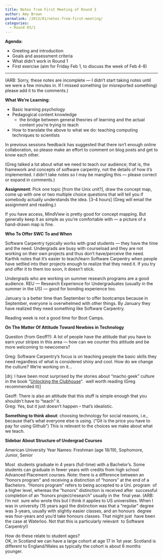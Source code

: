 ```yaml
---
title: Notes from First Meeting of Round 3
author: Amy Brown
permalink: /2013/01/notes-from-first-meeting/
categories:
  - Round 03/1
---
```

**Agenda:**

*   Greeting and introduction
*   Goals and assessment criteria
*   What didn&#8217;t work in Round 1
*   First exercise (aim for Friday Feb 1, to discuss the week of Feb 4-8)

* * *

(ARB: Sorry, these notes are incomplete — I didn&#8217;t start taking notes until we were a few minutes in. If I missed something (or misreported something) please add it to the comments.)

**What We&#8217;re Learning**:

*   Basic learning psychology
*   Pedagogical content knowledge 
    *   the bridge between general theories of learning and the actual content you&#8217;re trying to teach
*   How to translate the above to what we do: teaching computing techniques to scientists

In previous sessions feedback has suggested that there isn&#8217;t enough online collaboration, so please make an effort to comment on blog posts and get to know each other.

(Greg talked a lot about what we need to teach our audience; that is, the framework and concepts of software carpentry, not the details of how it&#8217;s implemented. I didn&#8217;t take notes so I may be mangling this — please correct or expand in comments.)

**Assignment**: Pick one topic \[from the Unix unit?], draw the concept map, come up with one or two multiple choice questions that will tell you if somebody actually understands the idea. [3-4 hours\] (Greg will email the assignment and reading.)

If you have access, MindView is pretty good for concept mapping. But generally keep it as simple as you&#8217;re comfortable with — a picture of a hand-drawn map is fine.

**Who To Offer SWC To and When**

Software Carpentry typically works with grad students — they have the time and the need. Undergrads are busy with courseload and they are not working on their own projects and thus don&#8217;t have/perceive the need. Karthik notes that it&#8217;s easier to teach/learn Software Carpentry when people have settled into their projects enough to realize that they need it. If you try and offer it to them too soon, it doesn&#8217;t stick.

Undergrads who are working on summer research programs are a good audience. REU — Research Experience for Undergraduates (usually in the summer in the US) — good for bonding experience too.

January is a better time than September to offer bootcamps because in  September, everyone is overwhelmed with other things. By January they  have realized they need something like Software Carpentry.

Reading week is not a good time for Boot Camps.

**On The Matter Of Attitude Toward Newbies in Technology**

Question (from Geoff?): A lot of people have the attitude that you have to earn your stripes in this area — how can we counter this attitude and be more welcoming to newcomers?

Greg: Software Carpentry&#8217;s focus is on teaching people the basic skills they need regardless of what is considered shiny and cool. How do we change the culture? We&#8217;re working on it&#8230;

[drj: I have been most surprised by the stories about &#8220;macho geek&#8221; culture in the book &#8220;[Unlocking the Clubhouse][1]&#8220;.  well worth reading (Greg recommended it)]

Geoff: There is also an attitude that this stuff is simple enough that you shouldn&#8217;t have to &#8220;teach&#8221; it.  
Greg: Yes, but it just doesn&#8217;t happen &#8211; that&#8217;s idealistic.

**Something to think about**: choosing technology for social reasons, i.e., because that&#8217;s what everyone else is using. (&#8220;Git is the price you have to pay for using Github&#8221;) This is relevant to the choices we make about what we teach.

**Sidebar About Structure of Undergrad Courses**

American University Year Names: Freshman (age 18/19), Sophomore, Junior, Senior

Most  students graduate in 4 years (full-time) with a Bachelor&#8217;s. Some  students can graduate in fewer years with credits from high school  Advanced Placement courses. Note: there is a difference between an  &#8220;honors program&#8221; and receiving a distinction of &#8220;honors&#8221; at the end of a  Bachelors. &#8220;Honors program&#8221; refers to being accepted to a Uni. program  of a higher level, whereas the &#8220;honors&#8221; distinction is received after  successful completion of an &#8220;honors project/research&#8221; usually in the  final year. (ARB: I&#8217;m not  sure who wrote this but I think it applies to US universities. When I  was in university (15 years ago) the distinction was that a &#8220;regular&#8221; degree was 3-years, usually with slightly easier classes, and an honours  degree was four-years and you&#8217;d take honours classes. That might just  have been the case at Waterloo. Not that this is particularly relevant  to Software Carpentry!)

How do these relate to student ages?  
OK, in Scotland we can have a large cohort at age 17 in 1st year. Scotland is different to England/Wales as typically the cohort is about 6 months younger.

 [1]: http://www.amazon.com/Unlocking-Clubhouse-Computing-Jane-Margolis/dp/0262632691
